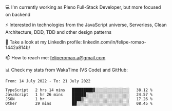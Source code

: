 💻 I'm currently working as Pleno Full-Stack Developer, but more focused on backend

⚡ Interested in technologies from the JavaScript universe, Serverless, Clean Architecture, DDD, TDD and other design patterns

👥 Take a look at my LinkedIn profile: linkedin.com/in/felipe-romao-1442a814b/

📫 How to reach me: feliperomao.a@gmail.com

📊 Check my stats from WakaTime (VS Code) and GitHub:

<!--START_SECTION:waka-->

```text
From: 14 July 2022 - To: 21 July 2022

TypeScript   2 hrs 14 mins   █████████▓░░░░░░░░░░░░░░░   38.12 %
JavaScript   1 hr 26 mins    ██████░░░░░░░░░░░░░░░░░░░   24.57 %
JSON         1 hr            ████▒░░░░░░░░░░░░░░░░░░░░   17.26 %
Other        29 mins         ██░░░░░░░░░░░░░░░░░░░░░░░   08.45 %
```

<!--END_SECTION:waka-->
